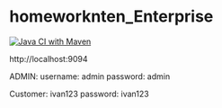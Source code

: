 # homeworknten_Enterprise
[![Java CI with Maven](https://github.com/Sumplex5577/homeworknine_Enterprise-master/actions/workflows/maven.yml/badge.svg)](https://github.com/Sumplex5577/homeworknine_Enterprise-master/actions/workflows/maven.yml)

http://localhost:9094

ADMIN: 
username: admin
password: admin

Customer: ivan123
password: ivan123
